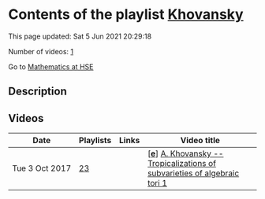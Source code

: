 # Contents of the playlist [Khovansky](https://www.youtube.com/playlist?list=PLq3E5oubNNoCXeSg-fYx-qgV-390X-RCG)

This page updated: Sat 5 Jun 2021 20:29:18

Number of videos: [1](#videos)

Go to [Mathematics at HSE](../README.md)

## Description



## Videos

|Date|Playlists|Links|Video title|
|---|---|---|---|
| Tue&nbsp;3&nbsp;Oct&nbsp;2017 | [23](../playlists/23 "Khovansky") |  | [[**e**](https://studio.youtube.com/video/bLq2LjwugVU/edit "Edit")] [A. Khovansky -- Tropicalizations of subvarieties of algebraic tori 1](https://www.youtube.com/watch?v=bLq2LjwugVU&list=PLq3E5oubNNoCXeSg-fYx-qgV-390X-RCG "In the first lecture we will recall a description of cohomology rings of toric varities in terms of polytopes, in particular, the relation between the Dehn-Sommerville equations for simple convex polytopes and Poincare duality for smooth toric varieties.") |
